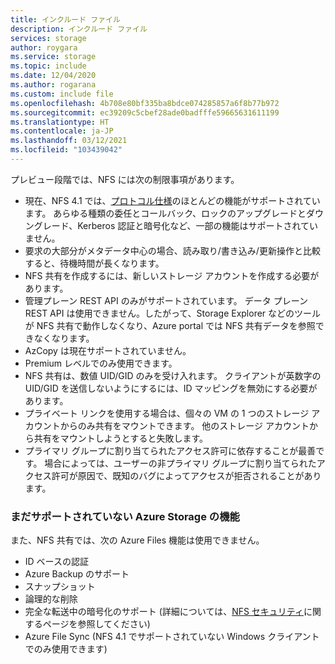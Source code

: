 ```yaml
---
title: インクルード ファイル
description: インクルード ファイル
services: storage
author: roygara
ms.service: storage
ms.topic: include
ms.date: 12/04/2020
ms.author: rogarana
ms.custom: include file
ms.openlocfilehash: 4b708e80bf335ba8bdce074285857a6f8b77b972
ms.sourcegitcommit: ec39209c5cbef28ade0badfffe59665631611199
ms.translationtype: HT
ms.contentlocale: ja-JP
ms.lasthandoff: 03/12/2021
ms.locfileid: "103439042"
---
```

プレビュー段階では、NFS には次の制限事項があります。

- 現在、NFS 4.1 では、[プロトコル仕様](https://tools.ietf.org/html/rfc5661)のほとんどの機能がサポートされています。 あらゆる種類の委任とコールバック、ロックのアップグレードとダウングレード、Kerberos 認証と暗号化など、一部の機能はサポートされていません。
- 要求の大部分がメタデータ中心の場合、読み取り/書き込み/更新操作と比較すると、待機時間が長くなります。
- NFS 共有を作成するには、新しいストレージ アカウントを作成する必要があります。
- 管理プレーン REST API のみがサポートされています。 データ プレーン REST API は使用できません。したがって、Storage Explorer などのツールが NFS 共有で動作しなくなり、Azure portal では NFS 共有データを参照できなくなります。
- AzCopy は現在サポートされていません。
- Premium レベルでのみ使用できます。
- NFS 共有は、数値 UID/GID のみを受け入れます。 クライアントが英数字の UID/GID を送信しないようにするには、ID マッピングを無効にする必要があります。
- プライベート リンクを使用する場合は、個々の VM の 1 つのストレージ アカウントからのみ共有をマウントできます。 他のストレージ アカウントから共有をマウントしようとすると失敗します。
- プライマリ グループに割り当てられたアクセス許可に依存することが最善です。 場合によっては、ユーザーの非プライマリ グループに割り当てられたアクセス許可が原因で、既知のバグによってアクセスが拒否されることがあります。

### <a name="azure-storage-features-not-yet-supported"></a>まだサポートされていない Azure Storage の機能

また、NFS 共有では、次の Azure Files 機能は使用できません。

- ID ベースの認証
- Azure Backup のサポート
- スナップショット
- 論理的な削除
- 完全な転送中の暗号化のサポート (詳細については、[NFS セキュリティ](../articles/storage/files/storage-files-compare-protocols.md#security)に関するページを参照してください)
- Azure File Sync (NFS 4.1 でサポートされていない Windows クライアントでのみ使用できます)
